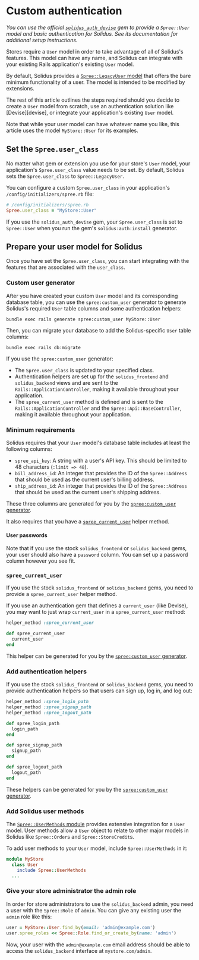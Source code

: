 # Custom authentication

*You can use the official [`solidus_auth_devise`][solidus-auth-devise] gem
to provide a `Spree::User` model and basic authentication for Solidus. See its
documentation for additional setup instructions.*

Stores require a `User` model in order to take advantage of all of Solidus's
features. This model can have any name, and Solidus can integrate with your
existing Rails application's existing `User` model.

By default, Solidus provides a [`Spree::LegacyUser` model][legacy-user] that
offers the bare minimum functionality of a user. The model is intended to be
modified by extensions.

The rest of this article outlines the steps required should you decide to create
a `User` model from scratch, use an authentication solution like
[Devise][devise], or integrate your application's existing `User` model.

Note that while your user model can have whatever name you like, this article
uses the model `MyStore::User` for its examples. 

[legacy-user]: https://github.com/solidusio/solidus/blob/master/core/app/models/spree/legacy_user.rb
[solidus-auth-devise]: https://github.com/solidusio/solidus_auth_devise

## Set the `Spree.user_class`

No matter what gem or extension you use for your store's `User` model, your
application's `Spree.user_class` value needs to be set. By default, Solidus sets
the `Spree.user_class` to `Spree::LegacyUser`. 

You can configure a custom `Spree.user_class` in your application's
`/config/initializers/spree.rb` file:

```ruby
# /config/initializers/spree.rb
Spree.user_class = "MyStore::User"
```

If you use the `solidus_auth_devise` gem, your `Spree.user_class` is set to
`Spree::User` when you run the gem's `solidus:auth:install` generator.

## Prepare your user model for Solidus

Once you have set the `Spree.user_class`, you can start integrating with the
features that are associated with the `user_class`.

### Custom user generator

After you have created your custom `User` model and its corresponding database
table, you can use the `spree:custom_user` generator to generate Solidus's
required `User` table columns and some authentication helpers:

```shell
bundle exec rails generate spree:custom_user MyStore::User
```

Then, you can migrate your database to add the Solidus-specific `User` table
columns:

```shell
bundle exec rails db:migrate
```

If you use the `spree:custom_user` generator:

- The `Spree.user_class` is updated to your specified class.
- Authentication helpers are set up for the `solidus_frontend` and
  `solidus_backend` views and are sent to the `Rails::ApplicationController`,
  making it available throughout your application.
- The `spree_current_user` method is defined and is sent to the
  `Rails::ApplicationController` and the `Spree::Api::BaseController`, making it
  available throughout your application.

### Minimum requirements

Solidus requires that your `User` model's database table includes at least the
following columns:

- `spree_api_key`: A string with a user's API key. This should be limited to 48
  characters (`:limit => 48`). 
- `bill_address_id`: An integer that provides the ID of the `Spree::Address`
  that should be used as the current user's billing address.
- `ship_address_id`: An integer that provides the ID of the `Spree::Address`
  that should be used as the current user's shipping address.

These three columns are generated for you by the [`spree:custom_user`
generator](#custom-user-generator).

It also requires that you have a [`spree_current_user`](#spree-current-user)
helper method.

#### User passwords 

Note that if you use the stock `solidus_frontend` or `solidus_backend` gems,
your user should also have a `password` column. You can set up a password column
however you see fit.

### `spree_current_user` <span id="spree-current-user"></span>

If you use the stock `solidus_frontend` or `solidus_backend` gems, you need to
provide a `spree_current_user` helper method.

If you use an authentication gem that defines a `current_user` (like Devise),
you may want to just wrap `current_user` in a `spree_current_user` method:

```ruby
helper_method :spree_current_user

def spree_current_user
  current_user
end
```

This helper can be generated for you by the [`spree:custom_user`
generator](#custom-user-generator). 

### Add authentication helpers

If you use the stock `solidus_frontend` or `solidus_backend` gems, you need to
provide authentication helpers so that users can sign up, log in, and log out:

```ruby
helper_method :spree_login_path
helper_method :spree_signup_path
helper_method :spree_logout_path

def spree_login_path
  login_path
end

def spree_signup_path
  signup_path
end

def spree_logout_path
  logout_path
end
```

These helpers can be generated for you by the [`spree:custom_user`
generator](#custom-user-generator).

### Add Solidus user methods

The [`Spree::UserMethods` module][solidus-user-methods] provides extensive
integration for a `User` model. User methods allow a `User` object to relate to
other major models in Solidus like `Spree::Order`s and `Spree::StoreCredit`s.

To add user methods to your `User` model, include `Spree::UserMethods` in it:

```ruby
module MyStore
  class User
    include Spree::UserMethods
  ...
``` 

[solidus-user-methods]: https://github.com/solidusio/solidus/blob/master/core/app/models/concerns/spree/user_methods.rb

### Give your store administrator the admin role

In order for store administrators to use the `solidus_backend` admin, you need a
user with the `Spree::Role` of `admin`. You can give any existing user the
`admin` role like this:

```ruby
user = MyStore::User.find_by(email: 'admin@example.com')
user.spree_roles << Spree::Role.find_or_create_by(name: 'admin') 
```

Now, your user with the `admin@example.com` email address should be able to
access the `solidus_backend` interface at `mystore.com/admin`.
